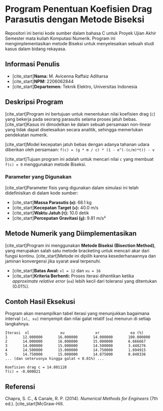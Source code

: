 # Program Penentuan Koefisien Drag Parasutis dengan Metode Biseksi

Repositori ini berisi kode sumber dalam bahasa C untuk Proyek Ujian Akhir Semester mata kuliah Komputasi Numerik. Program ini mengimplementasikan metode Biseksi untuk menyelesaikan sebuah studi kasus dalam bidang rekayasa.

## Informasi Penulis

- [cite_start]**Nama:** M. Avicenna Raffaiz Adiharsa 
- [cite_start]**NPM:** 2206062844 
- [cite_start]**Departemen:** Teknik Elektro, Universitas Indonesia 

## Deskripsi Program

[cite_start]Program ini bertujuan untuk menentukan nilai koefisien drag (`c`) yang bekerja pada seorang parasutis selama proses jatuh bebas. [cite_start]Kasus ini dimodelkan ke dalam sebuah persamaan non-linear yang tidak dapat diselesaikan secara analitik, sehingga memerlukan pendekatan numerik.

[cite_start]Model kecepatan jatuh bebas dengan adanya tahanan udara diberikan oleh persamaan:
`f(c) = (g * m / c) * (1 - e^(-(c/m)*t)) - v`

[cite_start]Tujuan program ini adalah untuk mencari nilai `c` yang membuat `f(c) = 0` menggunakan metode Biseksi.

### Parameter yang Digunakan

[cite_start]Parameter fisis yang digunakan dalam simulasi ini telah didefinisikan di dalam kode sumber:
- [cite_start]**Massa Parasutis (`m`):** 68.1 kg 
- [cite_start]**Kecepatan Target (`v`):** 40.0 m/s 
- [cite_start]**Waktu Jatuh (`t`):** 10.0 detik 
- [cite_start]**Percepatan Gravitasi (`g`):** 9.81 m/s² 

## Metode Numerik yang Diimplementasikan

[cite_start]Program ini menggunakan **Metode Biseksi (Bisection Method)**, yang merupakan salah satu metode bracketing untuk mencari akar dari fungsi kontinu. [cite_start]Metode ini dipilih karena kesederhanaannya dan jaminan konvergensi jika syarat awal terpenuhi.

- [cite_start]**Batas Awal:** `xl = 12` dan `xu = 16` 
- [cite_start]**Kriteria Berhenti:** Proses iterasi dihentikan ketika *approximate relative error* (`ea`) lebih kecil dari toleransi yang ditentukan (0.01%).

## Contoh Hasil Eksekusi

Program akan menampilkan tabel iterasi yang menunjukkan bagaimana interval `[xl, xu]` menyempit dan nilai galat relatif (`ea`) menurun di setiap langkahnya.

```
Iterasi  xl              xu              xr              ea (%)
1       12.000000       16.000000       14.000000       100.000000
2       14.000000       16.000000       15.000000       6.666667
3       14.000000       15.000000       14.500000       3.448276
4       14.500000       15.000000       14.750000       1.694915
5       14.750000       15.000000       14.875000       0.840336
... (dan seterusnya hingga galat < 0.01%) ...

Koefisien drag c = 14.801128
f(c) = -0.000021
```

## Referensi

Chapra, S. C., & Canale, R. P. (2014). *Numerical Methods for Engineers* (7th ed.). [cite_start]McGraw-Hill.
